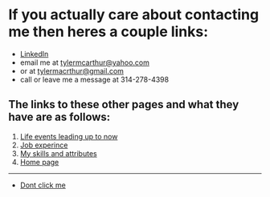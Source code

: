 # If you actually care about contacting me then heres a couple links:
 - [LinkedIn](https://www.linkedin.com/in/tyler-mcarthur-020677207/)
 - email me at tylermcarthur@yahoo.com
 - or at tylermacrthur@gmail.com
 - call or leave me a message at 314-278-4398
  
## The links to these other pages and what they have are as follows:

  
  1. [Life events leading up to now](readme2.md "Be prepared")
  2. [Job experince](readme3.md "Hopefully will add more soon")
  3. [My skills and attributes](readme4.md "Deffintly will add more soon")
  0. [Home page](README.md "back to the start")







----------------------------------------------
- [Dont click me](https://www.youtube.com/watch?v=dQw4w9WgXcQ "Warning you")
